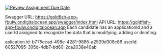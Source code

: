 [![Review Assignment Due Date](https://classroom.github.com/assets/deadline-readme-button-22041afd0340ce965d47ae6ef1cefeee28c7c493a6346c4f15d667ab976d596c.svg)](https://classroom.github.com/a/Eu2FmBb3)


Swagger URL: https://goldfish-app-fbulw.ondigitalocean.app/swagger/index.html
API URL: https://goldfish-app-fbulw.ondigitalocean.app
Each candidate has an applicationId and a userId assigned to recognize the data that is modifying, adding or deleting.

aplication id: b775ecad-498e-4281-9885-a2539d308c86
userId: 60527095-305d-4db7-bd60-2ca2038e40ab